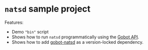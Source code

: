 # `natsd` sample project

Features:

- Demo `"bin"` script
- Shows how to run `natsd` programmatically using the [Gobot API](https://github.com/benallfree/gobot/tree/v1.0.0-alpha.34/docs/readme.md).
- Shows how to add [gobot-natsd](https://www.npmjs.com/package/gobot-natsd) as a version-locked dependency.
